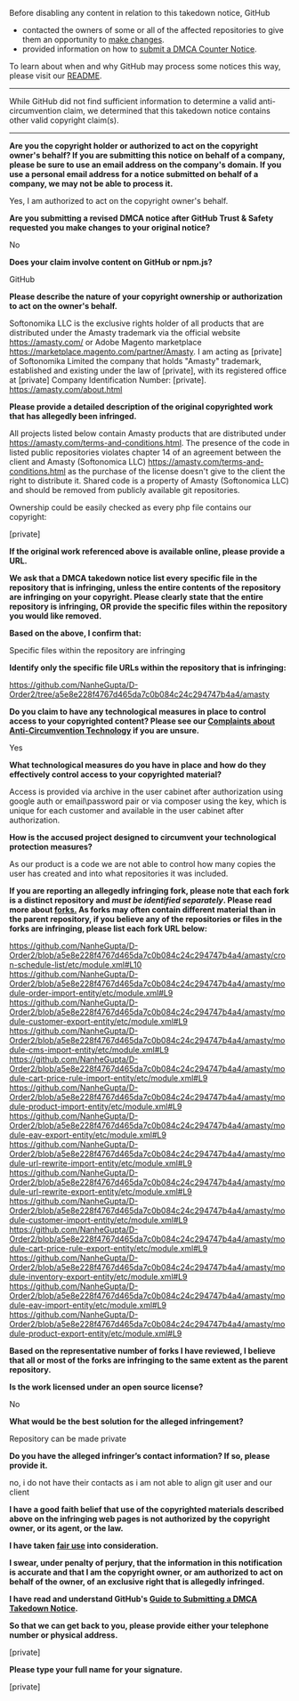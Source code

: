 Before disabling any content in relation to this takedown notice, GitHub
- contacted the owners of some or all of the affected repositories to give them an opportunity to [make changes](https://docs.github.com/en/github/site-policy/dmca-takedown-policy#a-how-does-this-actually-work).
- provided information on how to [submit a DMCA Counter Notice](https://docs.github.com/en/articles/guide-to-submitting-a-dmca-counter-notice).

To learn about when and why GitHub may process some notices this way, please visit our [README](https://github.com/github/dmca/blob/master/README.md#anatomy-of-a-takedown-notice).

---

While GitHub did not find sufficient information to determine a valid anti-circumvention claim, we determined that this takedown notice contains other valid copyright claim(s).

---

**Are you the copyright holder or authorized to act on the copyright owner's behalf? If you are submitting this notice on behalf of a company, please be sure to use an email address on the company's domain. If you use a personal email address for a notice submitted on behalf of a company, we may not be able to process it.**  
  
Yes, I am authorized to act on the copyright owner's behalf.  
  
**Are you submitting a revised DMCA notice after GitHub Trust & Safety requested you make changes to your original notice?**  
  
No  
  
**Does your claim involve content on GitHub or npm.js?**  
  
GitHub  
  
**Please describe the nature of your copyright ownership or authorization to act on the owner's behalf.**  
  
Softonomika LLC is the exclusive rights holder of all products that are distributed under the Amasty trademark via the official website https://amasty.com/ or Adobe Magento marketplace https://marketplace.magento.com/partner/Amasty. I am acting as [private] of Softonomika Limited the company that holds "Amasty" trademark, established and existing under the law of [private], with its registered office at [private]  Company Identification Number: [private].  
https://amasty.com/about.html  
  
**Please provide a detailed description of the original copyrighted work that has allegedly been infringed.**  
  
All projects listed below contain Amasty products that are distributed under https://amasty.com/terms-and-conditions.html. The presence of the code in listed public repositories violates chapter 14 of an agreement between the client and Amasty (Softonomica LLC) https://amasty.com/terms-and-conditions.html as the purchase of the license doesn't give to the client the right to distribute it. Shared code is a property of Amasty (Softonomica LLC) and should be removed from publicly available git repositories.  
  
Ownership could be easily checked as every php file contains our copyright:    

[private]
  
**If the original work referenced above is available online, please provide a URL.**  
  
**We ask that a DMCA takedown notice list every specific file in the repository that is infringing, unless the entire contents of the repository are infringing on your copyright. Please clearly state that the entire repository is infringing, OR provide the specific files within the repository you would like removed.**  
  
**Based on the above, I confirm that:**  
  
Specific files within the repository are infringing  
  
**Identify only the specific file URLs within the repository that is infringing:**  
  
https://github.com/NanheGupta/D-Order2/tree/a5e8e228f4767d465da7c0b084c24c294747b4a4/amasty  
  
**Do you claim to have any technological measures in place to control access to your copyrighted content? Please see our <a href="https://docs.github.com/articles/guide-to-submitting-a-dmca-takedown-notice#complaints-about-anti-circumvention-technology">Complaints about Anti-Circumvention Technology</a> if you are unsure.**  
  
Yes  
  
**What technological measures do you have in place and how do they effectively control access to your copyrighted material?**  
  
Access is provided via archive in the user cabinet after authorization using google auth or email\password pair or via composer using the key, which is unique for each customer and available in the user cabinet after authorization.  
  
**How is the accused project designed to circumvent your technological protection measures?**  
  
As our product is a code we are not able to control how many copies the user has created and into what repositories it was included.  
  
**If you are reporting an allegedly infringing fork, please note that each fork is a distinct repository and <i>must be identified separately</i>. Please read more about <a href="https://docs.github.com/articles/dmca-takedown-policy#b-what-about-forks-or-whats-a-fork">forks.</a> As forks may often contain different material than in the parent repository, if you believe any of the repositories or files in the forks are infringing, please list each fork URL below:**  
  
https://github.com/NanheGupta/D-Order2/blob/a5e8e228f4767d465da7c0b084c24c294747b4a4/amasty/cron-schedule-list/etc/module.xml#L10  
https://github.com/NanheGupta/D-Order2/blob/a5e8e228f4767d465da7c0b084c24c294747b4a4/amasty/module-order-import-entity/etc/module.xml#L9  
https://github.com/NanheGupta/D-Order2/blob/a5e8e228f4767d465da7c0b084c24c294747b4a4/amasty/module-customer-export-entity/etc/module.xml#L9  
https://github.com/NanheGupta/D-Order2/blob/a5e8e228f4767d465da7c0b084c24c294747b4a4/amasty/module-cms-import-entity/etc/module.xml#L9  
https://github.com/NanheGupta/D-Order2/blob/a5e8e228f4767d465da7c0b084c24c294747b4a4/amasty/module-cart-price-rule-import-entity/etc/module.xml#L9  
https://github.com/NanheGupta/D-Order2/blob/a5e8e228f4767d465da7c0b084c24c294747b4a4/amasty/module-product-import-entity/etc/module.xml#L9  
https://github.com/NanheGupta/D-Order2/blob/a5e8e228f4767d465da7c0b084c24c294747b4a4/amasty/module-eav-export-entity/etc/module.xml#L9  
https://github.com/NanheGupta/D-Order2/blob/a5e8e228f4767d465da7c0b084c24c294747b4a4/amasty/module-url-rewrite-import-entity/etc/module.xml#L9  
https://github.com/NanheGupta/D-Order2/blob/a5e8e228f4767d465da7c0b084c24c294747b4a4/amasty/module-url-rewrite-export-entity/etc/module.xml#L9  
https://github.com/NanheGupta/D-Order2/blob/a5e8e228f4767d465da7c0b084c24c294747b4a4/amasty/module-customer-import-entity/etc/module.xml#L9  
https://github.com/NanheGupta/D-Order2/blob/a5e8e228f4767d465da7c0b084c24c294747b4a4/amasty/module-cart-price-rule-export-entity/etc/module.xml#L9  
https://github.com/NanheGupta/D-Order2/blob/a5e8e228f4767d465da7c0b084c24c294747b4a4/amasty/module-inventory-export-entity/etc/module.xml#L9  
https://github.com/NanheGupta/D-Order2/blob/a5e8e228f4767d465da7c0b084c24c294747b4a4/amasty/module-eav-import-entity/etc/module.xml#L9  
https://github.com/NanheGupta/D-Order2/blob/a5e8e228f4767d465da7c0b084c24c294747b4a4/amasty/module-product-export-entity/etc/module.xml#L9  
  
**Based on the representative number of forks I have reviewed, I believe that all or most of the forks are infringing to the same extent as the parent repository.**  
  
**Is the work licensed under an open source license?**  
  
No  
  
**What would be the best solution for the alleged infringement?**  
  
Repository can be made private  
  
**Do you have the alleged infringer’s contact information? If so, please provide it.**  
  
no, i do not have their contacts as i am not able to align git user and our client  
  
**I have a good faith belief that use of the copyrighted materials described above on the infringing web pages is not authorized by the copyright owner, or its agent, or the law.**  
  
**I have taken <a href="https://www.lumendatabase.org/topics/22">fair use</a> into consideration.**  
  
**I swear, under penalty of perjury, that the information in this notification is accurate and that I am the copyright owner, or am authorized to act on behalf of the owner, of an exclusive right that is allegedly infringed.**  
  
**I have read and understand GitHub's <a href="https://docs.github.com/articles/guide-to-submitting-a-dmca-takedown-notice/">Guide to Submitting a DMCA Takedown Notice</a>.**  
  
**So that we can get back to you, please provide either your telephone number or physical address.**  
  
[private]  
  
**Please type your full name for your signature.**  
  
[private]
